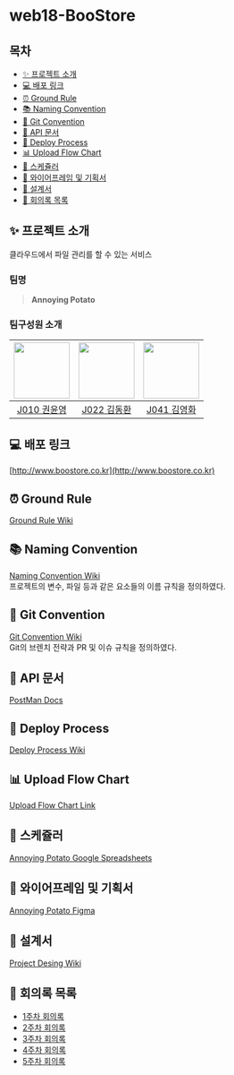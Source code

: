 # web18-BooStore

## 목차

- [✨ 프로젝트 소개](#-프로젝트-소개)
- [💻 배포 링크](#-배포-링크)
- [⏰ Ground Rule](#-ground-rule)
- [📚 Naming Convention](#-naming-convention)
- [📝 Git Convention](#-git-convention)
- [📜 API 문서](#-api-문서)
- [💾 Deploy Process](#-deploy-process)
- [📊 Upload Flow Chart](#-upload-flow-chart)
- [📅 스케쥴러](#-스케쥴러)
- [🎨 와이어프레임 및 기획서](#-와이어프레임-및-기획서)
- [🧰 설계서](#-설계서)
- [📖 회의록 목록](#-회의록-목록)

## ✨ 프로젝트 소개

클라우드에서 파일 관리를 할 수 있는 서비스

### 팀명

> **Annoying Potato**

### 팀구성원 소개

| [<img src="https://github.com/ChipmunkForLove.png" width="100px">](https://github.com/ChipmunkForLove) | [<img src="https://github.com/gidskql6671.png" width="100px">](https://github.com/gidskql6671) | [<img src="https://github.com/K-moovie.png" width="100px">](https://github.com/K-moovie) |
| :----------------------------------------------------------------------------------------------------: | :--------------------------------------------------------------------------------------------: | :--------------------------------------------------------------------------------------: |
|                           [J010 권윤영](https://github.com/ChipmunkForLove)                            |                         [J022 김동환](https://github.com/gidskql6671)                          |                        [J041 김영화](https://github.com/K-moovie)                        |

## 💻 배포 링크

[http://www.boostore.co.kr](http://www.boostore.co.kr)

## ⏰ Ground Rule

[Ground Rule Wiki](https://github.com/boostcampwm-2021/web18-BooStore/wiki/%E2%8F%B0-Ground-Rules)

## 📚 Naming Convention

[Naming Convention Wiki](https://github.com/boostcampwm-2021/web18-BooStore/wiki/%F0%9F%93%9A-Naming-Convention)  
프로젝트의 변수, 파일 등과 같은 요소들의 이름 규칙을 정의하였다.

## 📝 Git Convention

[Git Convention Wiki](https://github.com/boostcampwm-2021/web18-BooStore/wiki/%F0%9F%93%9D-Git-Convention)  
Git의 브렌치 전략과 PR 및 이슈 규칙을 정의하였다.

## 📜 API 문서

[PostMan Docs](https://documenter.getpostman.com/view/13315664/UVJZnHu8)

## 💾 Deploy Process

[Deploy Process Wiki](https://github.com/boostcampwm-2021/web18-BooStore/wiki/%F0%9F%92%BE-Deploy-Process)

## 📊 Upload Flow Chart

[Upload Flow Chart Link](https://github.com/boostcampwm-2021/web18-BooStore/wiki/Upload-Flow-Chart)

## 📅 스케쥴러

[Annoying Potato Google Spreadsheets](https://docs.google.com/spreadsheets/d/1tfH_lMYltMyLQ0Xz10B3nNSc5ssL0hg87UrO0Hc-6Vo/edit?usp=sharing)

## 🎨 와이어프레임 및 기획서

[Annoying Potato Figma](https://www.figma.com/file/bPOYPsn7GjMZyiHddDoeeR/Annoying-Potato?node-id=0%3A1)

## 🧰 설계서

[Project Desing Wiki](https://github.com/boostcampwm-2021/web18-BooStore/wiki/%F0%9F%A7%B0-Project-Design)

## 📖 회의록 목록

- [1주차 회의록](https://github.com/boostcampwm-2021/web18-BooStore/wiki/1%EC%A3%BC%EC%B0%A8-%ED%9A%8C%EC%9D%98%EB%A1%9D)
- [2주차 회의록](https://github.com/boostcampwm-2021/web18-BooStore/wiki/2%EC%A3%BC%EC%B0%A8-%ED%9A%8C%EC%9D%98%EB%A1%9D)
- [3주차 회의록](https://github.com/boostcampwm-2021/web18-BooStore/wiki/3%EC%A3%BC%EC%B0%A8-%ED%9A%8C%EC%9D%98%EB%A1%9D)
- [4주차 회의록](https://github.com/boostcampwm-2021/web18-BooStore/wiki/4%EC%A3%BC%EC%B0%A8-%ED%9A%8C%EC%9D%98%EB%A1%9D)
- [5주차 회의록](https://github.com/boostcampwm-2021/web18-BooStore/wiki/5%EC%A3%BC%EC%B0%A8-%ED%9A%8C%EC%9D%98%EB%A1%9D)